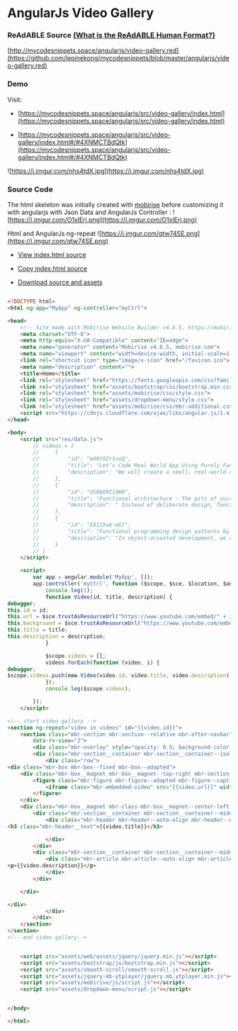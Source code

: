
# AngularJs Video Gallery


### ReAdABLE Source [(What is the ReAdABLE Human Format?)](http://readablehumanformat.com)

[http://mycodesnippets.space/angularjs/video-gallery.red](https://github.com/lepinekong/mycodesnippets/blob/master/angularjs/video-gallery.red)


### Demo

Visit: 
- [https://mycodesnippets.space/angularjs/src/video-gallery/index.html](https://mycodesnippets.space/angularjs/src/video-gallery/index.html)
                        
- [https://mycodesnippets.space/angularjs/src/video-gallery/index.html#/#4XNMCTBdQtk](https://mycodesnippets.space/angularjs/src/video-gallery/index.html#/#4XNMCTBdQtk)
                        
![https://i.imgur.com/nhs4tdX.jpg](https://i.imgur.com/nhs4tdX.jpg)
                    

### Source Code

The html skeleton was initially created with [mobirise](https://mobirise.com/) 
before customizing it with angularjs 
with Json Data and AngularJs Controller : 
![https://i.imgur.com/O1xlErj.png](https://i.imgur.com/O1xlErj.png)
                    
Html and AngularJs ng-repeat
![https://i.imgur.com/qtw74SE.png](https://i.imgur.com/qtw74SE.png)
                    
- [View index.html source](https://github.com/lepinekong/mycodesnippets/blob/master/angularjs/src/video-gallery/index.html)
                        
- [Copy index.html source](https://raw.githubusercontent.com/lepinekong/mycodesnippets/master/angularjs/src/video-gallery/index.html)
                        
- [Download source and assets](https://github.com/lepinekong/mycodesnippets/blob/master/angularjs/src/video-gallery.zip)
                        


```html

<!DOCTYPE html>
<html ng-app="MyApp" ng-controller="myCtrl">

<head>
    <!-- Site made with Mobirise Website Builder v4.6.5, https://mobirise.com -->
    <meta charset="UTF-8">
    <meta http-equiv="X-UA-Compatible" content="IE=edge">
    <meta name="generator" content="Mobirise v4.6.5, mobirise.com">
    <meta name="viewport" content="width=device-width, initial-scale=1, minimum-scale=1">
    <link rel="shortcut icon" type="image/x-icon" href="/favicon.ico">
    <meta name="description" content="">
    <title>Home</title>
    <link rel="stylesheet" href="https://fonts.googleapis.com/css?family=Roboto:700,400&subset=cyrillic,latin,greek,vietnamese">
    <link rel="stylesheet" href="assets/bootstrap/css/bootstrap.min.css">
    <link rel="stylesheet" href="assets/mobirise/css/style.css">
    <link rel="stylesheet" href="assets/dropdown-menu/style.css">
    <link rel="stylesheet" href="assets/mobirise/css/mbr-additional.css" type="text/css">
    <script src="https://cdnjs.cloudflare.com/ajax/libs/angular.js/1.4.3/angular.min.js"></script>
</head>

<body>
    <script src="res/data.js">
        // videos = [
        //     {
        //         "id": "m40YOZr1nxQ",
        //         "title": "Let’s Code Real World App Using Purely Functional Techniques",
        //         "description": "We will create a small, real-world data transformation program that demonstrates how functional techniques address issues such as control flow, type construction, data validation, etc. Through demonstrate-by-example, we'll explore the railway pattern, monadic chaining, disjunctions, applicatives, and currying."
        //     },            
        //     {
        //         "id": "US8QG9I1XW0",
        //         "title": "Functional architecture - The pits of success - Mark Seemann",
        //         "description": " Instead of deliberate design, functional programming forms pits of success where you naturally fall into the same ‘best practices’ that you have to deliberately work for in object-oriented programming. In this session, you’ll learn about a handful of such ‘best practices’, and how functional programming automatically lead you there, without your explicit effort."
        //     },
        //     {
        //         "id": "E8I19uA-wGY",
        //         "title": "Functional programming design patterns by Scott Wlaschin",
        //         "description": "In object-oriented development, we are all familiar with design patterns such as the Strategy pattern and Decorator pattern, and design principles such as SOLID. The functional programming community has design patterns and principles as well."
        //     }            
        // ]
    </script>

    <script>
        var app = angular.module('MyApp', []);
        app.controller('myCtrl', function ($scope, $sce, $location, $anchorScroll) {
            console.log(1);
            function Video(id, title, description) {
debugger;
this.id = id;
this.url = $sce.trustAsResourceUrl("https://www.youtube.com/embed/" + id + "?rel=0&amp;amp;showinfo=0&amp;autoplay=0&amp;loop=0");
this.background = $sce.trustAsResourceUrl("https://www.youtube.com/embed/" + id + "?rel=0&amp;amp;showinfo=0&amp;autoplay=0&amp;loop=0");
this.title = title;
this.description = description;
            }

            $scope.videos = [];
            videos.forEach(function (video, i) {
debugger;
$scope.videos.push(new Video(video.id, video.title, video.description));
            });
            console.log($scope.videos);

        });
    </script>

<!-- start video gallery -->
<section ng-repeat="video in videos" id="{{video.id}}">
    <section class="mbr-section mbr-section--relative mbr-after-navbar" id="msg-box5-1" data-bg-video="{{video.background}}"
        data-rv-view="2">
        <div class="mbr-overlay" style="opacity: 0.5; background-color: rgb(34, 34, 34);"></div>
        <div class="mbr-section__container mbr-section__container--isolated container" style="padding-top: 93px; padding-bottom: 93px;">
            <div class="row">
<div class="mbr-box mbr-box--fixed mbr-box--adapted">
    <div class="mbr-box__magnet mbr-box__magnet--top-right mbr-section__left col-sm-6 image-size" style="width: 50%;">
        <figure class="mbr-figure mbr-figure--adapted mbr-figure--caption-inside-bottom mbr-figure--full-width">
            <iframe class="mbr-embedded-video" src="{{video.url}}" width="1280" height="720" frameborder="0" allowfullscreen></iframe>
        </figure>
    </div>
    <div class="mbr-box__magnet mbr-class-mbr-box__magnet--center-left col-sm-6 content-size mbr-section__right">
        <div class="mbr-section__container mbr-section__container--middle">
            <div class="mbr-header mbr-header--auto-align mbr-header--wysiwyg">
<h3 class="mbr-header__text">{{video.title}}</h3>

            </div>
        </div>
        <div class="mbr-section__container mbr-section__container--middle">
            <div class="mbr-article mbr-article--auto-align mbr-article--wysiwyg">
<p>{{video.description}}</p>
            </div>
        </div>

    </div>

</div>
            </div>
        </div>
    </section>
</section>
<!-- end video gallery-->


    <script src="assets/web/assets/jquery/jquery.min.js"></script>
    <script src="assets/bootstrap/js/bootstrap.min.js"></script>
    <script src="assets/smooth-scroll/smooth-scroll.js"></script>
    <script src="assets/jquery-mb-ytplayer/jquery.mb.ytplayer.min.js"></script>
    <script src="assets/mobirise/js/script.js"></script>
    <script src="assets/dropdown-menu/script.js"></script>


</body>

</html>            
        
```


